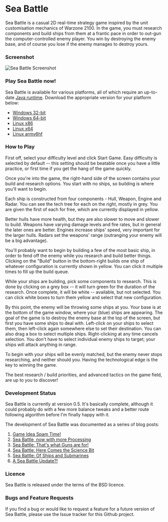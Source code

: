 Sea Battle
==========

Sea Battle is a casual 2D real-time strategy game inspired by the unit customisation mechanics of Warzone 2100.  In the game, you must research components and build ships from them at a frantic pace in order to out-gun the computer-controlled enemy player.  You win by destroying the enemy base, and of course you lose if the enemy manages to destroy yours.

### Screenshot

![Sea Battle Screenshot](http://ianrenton.com/wp-content/uploads/2019/02/seabattle-screenshot.png)

### Play Sea Battle now!

Sea Battle is available for various platforms, all of which require an up-to-date [Java runtime](http://java.com). Download the appropriate version for your platform below:

  * [Windows 32-bit](https://github.com/ianrenton/SeaBattle/files/702957/SeaBattle-win32.zip)
  * [Windows 64-bit](https://github.com/ianrenton/SeaBattle/files/702956/SeaBattle-win64.zip)
  * [Linux x86](https://github.com/ianrenton/SeaBattle/files/702953/SeaBattle-linux32.zip)
  * [Linux x64](https://github.com/ianrenton/SeaBattle/files/702954/SeaBattle-linux64.zip)
  * [Linux armv6hf](https://github.com/ianrenton/SeaBattle/files/702955/SeaBattle-linuxarm6.zip)

### How to Play

First off, select your difficulty level and click Start Game. Easy difficulty is selected by default -- this setting should be beatable once you have a little practice, or first time if you get the hang of the game quickly.

Once you're into the game, the right-hand side of the screen contains your build and research options.  You start with no ships, so building is where you'll want to begin.

Each ship is constructed from four components - Hull, Weapon, Engine and Radar.  You can see the tech tree for each on the right, mostly in grey.  You are given the first of each for free, which are currently displayed in yellow.

Better hulls have more health, but they are also slower to move and slower to build.  Weapons have varying damage levels and fire rates, but in general the later ones are better.  Engines increase ships' speed, very important for the larger hulls.  Radars set the weapons' range (outranging your enemy will be a big advantage).

You'll probably want to begin by building a few of the most basic ship, in order to fend off the enemy while you research and build better things.  Clicking on the "Build" button in the bottom-right builds one ship of whatever configuration is currently shown in yellow.  You can click it multiple times to fill up the build queue.

While your ships are building, pick some components to research.  This is done by clicking on a grey box -- it will turn green for the duration of the research.  Once complete, it will be white -- available, but not selected.  You can click white boxes to turn them yellow and select that new configuration.

By this point, the enemy will be throwing some ships at you.  Your base is at the bottom of the game window, where your (blue) ships are appearing.  The goal of the game is to destroy the enemy base at the top of the screen, but first you have some ships to deal with.  Left-click on your ships to select them, then left-click again somewhere else to set their destination.  You can also drag a box to select multiple ships.  Right-clicking at any time cancels selection. You don't have to select individual enemy ships to target; your ships will attack anything in range.

To begin with your ships will be evenly matched, but the enemy never stops researching, and neither should you.  Having the technological edge is the key to winning the game.

The best research / build priorities, and advanced tactics on the game field, are up to you to discover!

### Development Status

Sea Battle is currently at version 0.5. It's basically complete, although it could probably do with a few more balance tweaks and a better route following algorithm before I'm finally happy with it.

The development of Sea Battle was documented as a series of blog posts:

1. [Game Idea Spam Time!](http://ianrenton.com/blog/game-idea-spam-time/)
2. [Sea Battle, now with more Processing](https://ianrenton.com/blog/sea-battle-now-with-more-processing/)
3. [Sea Battle: That's what Guns are for!](http://ianrenton.com/blog/sea-battle-thats-what-guns-are-for/)
4. [Sea Battle: Here Comes the Science Bit](http://ianrenton.com/blog/sea-battle-here-comes-the-science-bit/)
5. [Sea Battle: Of Ships and Submarines](https://ianrenton.com/blog/sea-battle-of-ships-and-submarines/)
6. [A Sea Battle Update?!](https://ianrenton.com/blog/a-sea-battle-update/)

### Licence

Sea Battle is released under the terms of the BSD licence.

### Bugs and Feature Requests

If you find a bug or would like to request a feature for a future version of Sea Battle, please use the Issue tracker for this Github project.
